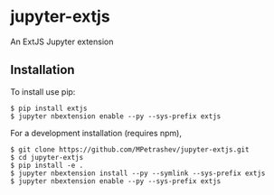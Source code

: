 jupyter-extjs
===============================

An ExtJS Jupyter extension

Installation
------------

To install use pip:

    $ pip install extjs
    $ jupyter nbextension enable --py --sys-prefix extjs

For a development installation (requires npm),

    $ git clone https://github.com/MPetrashev/jupyter-extjs.git
    $ cd jupyter-extjs
    $ pip install -e .
    $ jupyter nbextension install --py --symlink --sys-prefix extjs
    $ jupyter nbextension enable --py --sys-prefix extjs
